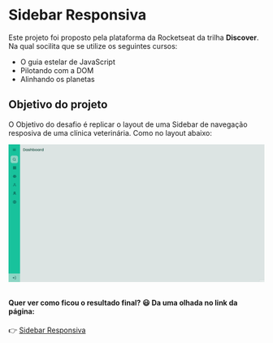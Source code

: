 # Sidebar Responsiva

Este projeto foi proposto pela plataforma da Rocketseat da trilha **Discover**. Na qual socilita que se utilize os seguintes cursos:

* O guia estelar de JavaScript
* Pilotando com a DOM
* Alinhando os planetas

## Objetivo do projeto
O Objetivo do desafio é replicar o layout de uma Sidebar de navegação resposiva de uma clínica veterinária. Como no layout abaixo:

![Layout](images/Layout.gif)

##

#### Quer ver como ficou o resultado final? :smiley: Da uma olhada no link da página:

:point_right: [Sidebar Responsiva](https://alvaronascimento04.github.io/sidebar-challenge-rocketseat)
